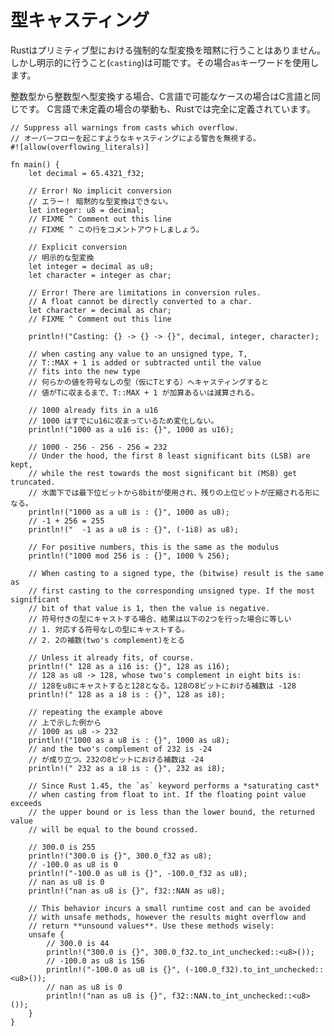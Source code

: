 <!--
# Casting
-->
# 型キャスティング

<!--
Rust provides no implicit type conversion (coercion) between primitive types.
But, explicit type conversion (casting) can be performed using the `as` keyword.
-->
Rustはプリミティブ型における強制的な型変換を暗黙に行うことはありません。しかし明示的に行うこと(`casting`)は可能です。その場合`as`キーワードを使用します。

<!--
Rules for converting between integral types follow C conventions generally,
except in cases where C has undefined behavior. The behavior of all casts
between integral types is well defined in Rust.
-->
整数型から整数型へ型変換する場合、C言語で可能なケースの場合はC言語と同じです。
C言語で未定義の場合の挙動も、Rustでは完全に定義されています。

```rust,editable,ignore,mdbook-runnable
// Suppress all warnings from casts which overflow.
// オーバーフローを起こすようなキャスティングによる警告を無視する。
#![allow(overflowing_literals)]

fn main() {
    let decimal = 65.4321_f32;

    // Error! No implicit conversion
    // エラー！ 暗黙的な型変換はできない。
    let integer: u8 = decimal;
    // FIXME ^ Comment out this line
    // FIXME ^ この行をコメントアウトしましょう。

    // Explicit conversion
    // 明示的な型変換
    let integer = decimal as u8;
    let character = integer as char;

    // Error! There are limitations in conversion rules. 
    // A float cannot be directly converted to a char.
    let character = decimal as char;
    // FIXME ^ Comment out this line

    println!("Casting: {} -> {} -> {}", decimal, integer, character);

    // when casting any value to an unsigned type, T,
    // T::MAX + 1 is added or subtracted until the value
    // fits into the new type
    // 何らかの値を符号なしの型（仮にTとする）へキャスティングすると
    // 値がTに収まるまで、T::MAX + 1 が加算あるいは減算される。

    // 1000 already fits in a u16
    // 1000 はすでにu16に収まっているため変化しない。
    println!("1000 as a u16 is: {}", 1000 as u16);

    // 1000 - 256 - 256 - 256 = 232
    // Under the hood, the first 8 least significant bits (LSB) are kept,
    // while the rest towards the most significant bit (MSB) get truncated.
    // 水面下では最下位ビットから8bitが使用され、残りの上位ビットが圧縮される形になる。
    println!("1000 as a u8 is : {}", 1000 as u8);
    // -1 + 256 = 255
    println!("  -1 as a u8 is : {}", (-1i8) as u8);

    // For positive numbers, this is the same as the modulus
    println!("1000 mod 256 is : {}", 1000 % 256);

    // When casting to a signed type, the (bitwise) result is the same as
    // first casting to the corresponding unsigned type. If the most significant
    // bit of that value is 1, then the value is negative.
    // 符号付きの型にキャストする場合、結果は以下の2つを行った場合に等しい
    // 1. 対応する符号なしの型にキャストする。
    // 2. 2の補数(two's complement)をとる

    // Unless it already fits, of course.
    println!(" 128 as a i16 is: {}", 128 as i16);
    // 128 as u8 -> 128, whose two's complement in eight bits is:
    // 128をu8にキャストすると128となる。128の8ビットにおける補数は -128
    println!(" 128 as a i8 is : {}", 128 as i8);

    // repeating the example above
    // 上で示した例から
    // 1000 as u8 -> 232
    println!("1000 as a u8 is : {}", 1000 as u8);
    // and the two's complement of 232 is -24
    // が成り立つ。232の8ビットにおける補数は -24
    println!(" 232 as a i8 is : {}", 232 as i8);
    
    // Since Rust 1.45, the `as` keyword performs a *saturating cast* 
    // when casting from float to int. If the floating point value exceeds 
    // the upper bound or is less than the lower bound, the returned value 
    // will be equal to the bound crossed.
    
    // 300.0 is 255
    println!("300.0 is {}", 300.0_f32 as u8);
    // -100.0 as u8 is 0
    println!("-100.0 as u8 is {}", -100.0_f32 as u8);
    // nan as u8 is 0
    println!("nan as u8 is {}", f32::NAN as u8);
    
    // This behavior incurs a small runtime cost and can be avoided 
    // with unsafe methods, however the results might overflow and 
    // return **unsound values**. Use these methods wisely:
    unsafe {
        // 300.0 is 44
        println!("300.0 is {}", 300.0_f32.to_int_unchecked::<u8>());
        // -100.0 as u8 is 156
        println!("-100.0 as u8 is {}", (-100.0_f32).to_int_unchecked::<u8>());
        // nan as u8 is 0
        println!("nan as u8 is {}", f32::NAN.to_int_unchecked::<u8>());
    }
}
```
